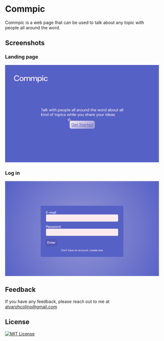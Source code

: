 
# Commpic

Commpic is a web page that can be used to talk about any topic with people all around the word.

## Screenshots
### Landing page
![Landing-page](src/images/screenshots/landing-page.png)
### Log in
![login](src/images/screenshots/login.png)


## Feedback

If you have any feedback, please reach out to me at alvarohcolino@gmail.com 


## License

[![MIT License](https://img.shields.io/badge/License-MIT-green.svg)](https://choosealicense.com/licenses/mit/)
